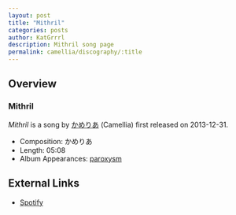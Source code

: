 ```yaml
---
layout: post
title: "Mithril"
categories: posts
author: KatGrrrl
description: Mithril song page
permalink: camellia/discography/:title
---
```


## Overview

### Mithril

*Mithril* is a song by [かめりあ](/camellia) (Camellia) first released on 2013-12-31.

* Composition: かめりあ
* Length: 05:08
* Album Appearances: [paroxysm](<{% link postsInclude/_posts/camellia/albums/paroxysm/2023-12-05-paroxysm.md%}>)

## External Links

* [Spotify](https://open.spotify.com/track/3IYHHerniKuHWnGmlDuf9U?si=34dd49ec3d5a4b74)
